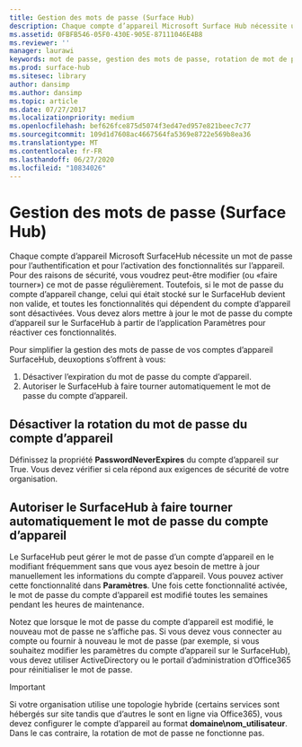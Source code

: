 ```yaml
---
title: Gestion des mots de passe (Surface Hub)
description: Chaque compte d’appareil Microsoft Surface Hub nécessite un mot de passe pour l’authentification et pour l’activation des fonctionnalités sur l’appareil.
ms.assetid: 0FBFB546-05F0-430E-905E-87111046E4B8
ms.reviewer: ''
manager: laurawi
keywords: mot de passe, gestion des mots de passe, rotation de mot de passe, compte d’appareil
ms.prod: surface-hub
ms.sitesec: library
author: dansimp
ms.author: dansimp
ms.topic: article
ms.date: 07/27/2017
ms.localizationpriority: medium
ms.openlocfilehash: bef626fce875d5074f3ed47ed957e821beec7c77
ms.sourcegitcommit: 109d1d7608ac4667564fa5369e8722e569b8ea36
ms.translationtype: MT
ms.contentlocale: fr-FR
ms.lasthandoff: 06/27/2020
ms.locfileid: "10834026"
---
```

# Gestion des mots de passe (Surface Hub)

Chaque compte d’appareil Microsoft SurfaceHub nécessite un mot de passe pour l’authentification et pour l’activation des fonctionnalités sur l’appareil. Pour des raisons de sécurité, vous voudrez peut-être modifier (ou «faire tourner») ce mot de passe régulièrement. Toutefois, si le mot de passe du compte d’appareil change, celui qui était stocké sur le SurfaceHub devient non valide, et toutes les fonctionnalités qui dépendent du compte d’appareil sont désactivées. Vous devez alors mettre à jour le mot de passe du compte d’appareil sur le SurfaceHub à partir de l’application Paramètres pour réactiver ces fonctionnalités.

Pour simplifier la gestion des mots de passe de vos comptes d’appareil SurfaceHub, deuxoptions s’offrent à vous:

1.  Désactiver l’expiration du mot de passe du compte d’appareil.
2.  Autoriser le SurfaceHub à faire tourner automatiquement le mot de passe du compte d’appareil.


## Désactiver la rotation du mot de passe du compte d’appareil

Définissez la propriété **PasswordNeverExpires** du compte d’appareil sur True. Vous devez vérifier si cela répond aux exigences de sécurité de votre organisation.


## Autoriser le SurfaceHub à faire tourner automatiquement le mot de passe du compte d’appareil

Le SurfaceHub peut gérer le mot de passe d’un compte d’appareil en le modifiant fréquemment sans que vous ayez besoin de mettre à jour manuellement les informations du compte d’appareil. Vous pouvez activer cette fonctionnalité dans **Paramètres**. Une fois cette fonctionnalité activée, le mot de passe du compte d’appareil est modifié toutes les semaines pendant les heures de maintenance.

Notez que lorsque le mot de passe du compte d’appareil est modifié, le nouveau mot de passe ne s’affiche pas. Si vous devez vous connecter au compte ou fournir à nouveau le mot de passe (par exemple, si vous souhaitez modifier les paramètres du compte d’appareil sur le SurfaceHub), vous devez utiliser ActiveDirectory ou le portail d’administration d’Office365 pour réinitialiser le mot de passe.

> [!IMPORTANT]
> Si votre organisation utilise une topologie hybride (certains services sont hébergés sur site tandis que d’autres le sont en ligne via Office365), vous devez configurer le compte d’appareil au format **domaine\nom_utilisateur**. Dans le cas contraire, la rotation de mot de passe ne fonctionne pas.
